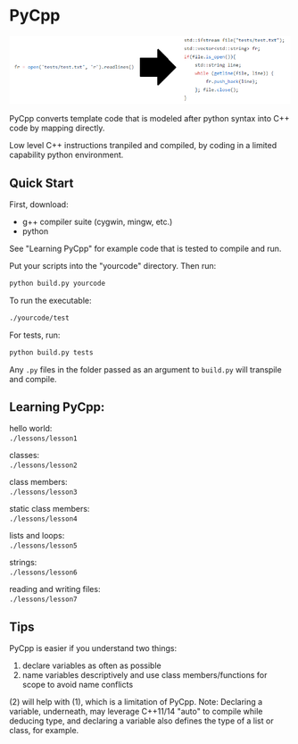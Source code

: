
# PyCpp

![Transpiling](https://github.com/jalbalah/PyCpp/blob/master/pics/transpile.PNG)

PyCpp converts template code that is modeled 
after python syntax into C++ code by mapping directly.

Low level C++ instructions tranpiled and compiled, by coding in a 
limited capability python environment. 

## Quick Start

First, download:
- g++ compiler suite (cygwin, mingw, etc.)
- python

See "Learning PyCpp" for example code that is tested to compile
and run.

Put your scripts into the "yourcode" directory. 
Then run:
```bash
python build.py yourcode
``` 
To run the executable:
```bash
./yourcode/test
```

For tests, run:
```bash
python build.py tests
```

Any `.py` files in the folder passed as an argument to 
`build.py` will transpile and compile.

## Learning PyCpp:

hello world:  
`./lessons/lesson1`

classes:  
`./lessons/lesson2`

class members:  
`./lessons/lesson3`

static class members:  
`./lessons/lesson4`

lists and loops:  
`./lessons/lesson5`

strings:  
`./lessons/lesson6`

reading and writing files:  
`./lessons/lesson7`

## Tips
PyCpp is easier if you understand two things:
1. declare variables as often as possible
2. name variables descriptively and use class members/functions for scope to avoid name conflicts

(2) will help with (1), which is a limitation of PyCpp.
Note: Declaring a variable, underneath, may leverage 
C++11/14 "auto" to compile while deducing type, and 
declaring a variable also defines the type of a list
or class, for example.   
